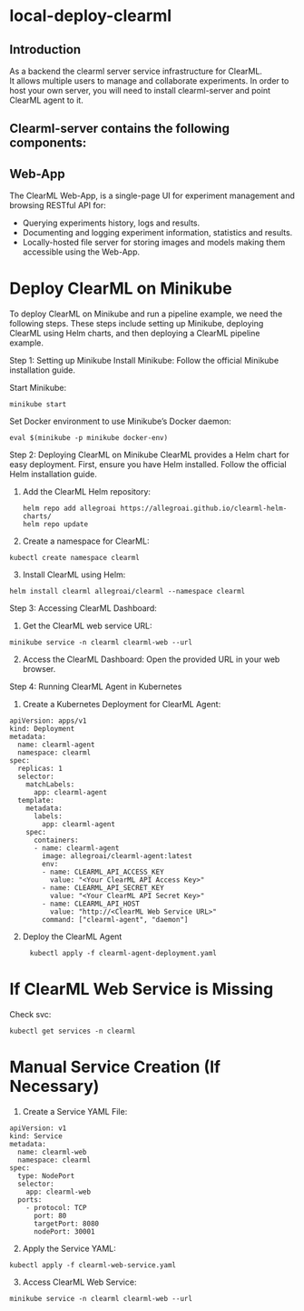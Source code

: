 # local-deploy-clearml
## Introduction
As a backend the clearml server service infrastructure for ClearML.  
It allows multiple users to manage  and collaborate experiments. 
In order to host your own server, you will need to install clearml-server and point ClearML agent to it.

## Clearml-server contains the following components:
## Web-App
The ClearML Web-App, is a single-page UI for experiment management and browsing
RESTful API for:
- Querying experiments history, logs and results.
- Documenting and logging experiment information, statistics and results.
- Locally-hosted file server for storing images and models making them accessible using the Web-App.


# Deploy ClearML on Minikube
To deploy ClearML on Minikube and run a pipeline example, we need the following steps. 
These steps include setting up Minikube, deploying ClearML using Helm charts, and then deploying a ClearML pipeline example.

Step 1: Setting up Minikube
Install Minikube: Follow the official Minikube installation guide.

Start Minikube:
``` 
minikube start
```
Set Docker environment to use Minikube’s Docker daemon:
```
eval $(minikube -p minikube docker-env)
```

Step 2: Deploying ClearML on Minikube
ClearML provides a Helm chart for easy deployment. First, ensure you have Helm installed. Follow the official Helm installation guide.

1. Add the ClearML Helm repository:
   ```
   helm repo add allegroai https://allegroai.github.io/clearml-helm-charts/
   helm repo update
   ```
2. Create a namespace for ClearML:
```
kubectl create namespace clearml
```
3.  Install ClearML using Helm:
```
helm install clearml allegroai/clearml --namespace clearml
```
Step 3: Accessing ClearML Dashboard:
1. Get the ClearML web service URL:
```
minikube service -n clearml clearml-web --url
```
2. Access the ClearML Dashboard: Open the provided URL in your web browser.

Step 4: Running ClearML Agent in Kubernetes
1. Create a Kubernetes Deployment for ClearML Agent:
```
apiVersion: apps/v1
kind: Deployment
metadata:
  name: clearml-agent
  namespace: clearml
spec:
  replicas: 1
  selector:
    matchLabels:
      app: clearml-agent
  template:
    metadata:
      labels:
        app: clearml-agent
    spec:
      containers:
      - name: clearml-agent
        image: allegroai/clearml-agent:latest
        env:
        - name: CLEARML_API_ACCESS_KEY
          value: "<Your ClearML API Access Key>"
        - name: CLEARML_API_SECRET_KEY
          value: "<Your ClearML API Secret Key>"
        - name: CLEARML_API_HOST
          value: "http://<ClearML Web Service URL>"
        command: ["clearml-agent", "daemon"]

```
2. Deploy the ClearML Agent
 ```
      kubectl apply -f clearml-agent-deployment.yaml
 ```
# If ClearML Web Service is Missing
Check svc:
```
kubectl get services -n clearml
```
# Manual Service Creation (If Necessary)
 1. Create a Service YAML File:
```
apiVersion: v1
kind: Service
metadata:
  name: clearml-web
  namespace: clearml
spec:
  type: NodePort
  selector:
    app: clearml-web
  ports:
    - protocol: TCP
      port: 80
      targetPort: 8080
      nodePort: 30001

 ```
2. Apply the Service YAML:
```
kubectl apply -f clearml-web-service.yaml
```

3. Access ClearML Web Service:
```
minikube service -n clearml clearml-web --url
```
